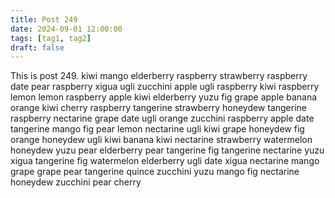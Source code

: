 ```yaml
---
title: Post 249
date: 2024-09-01 12:00:00
tags: [tag1, tag2]
draft: false
---
```

This is post 249.
kiwi
mango
elderberry
raspberry
strawberry
raspberry
date
pear
raspberry
xigua
ugli
zucchini
apple
ugli
raspberry
kiwi
raspberry
lemon
lemon
raspberry
apple
kiwi
elderberry
yuzu
fig
grape
apple
banana
orange
kiwi
cherry
raspberry
tangerine
strawberry
honeydew
tangerine
raspberry
nectarine
grape
date
ugli
orange
zucchini
raspberry
apple
date
tangerine
mango
fig
pear
lemon
nectarine
ugli
kiwi
grape
honeydew
fig
orange
honeydew
ugli
kiwi
banana
kiwi
nectarine
strawberry
watermelon
honeydew
yuzu
pear
elderberry
pear
tangerine
fig
tangerine
nectarine
yuzu
xigua
tangerine
fig
watermelon
elderberry
ugli
date
xigua
nectarine
mango
grape
grape
pear
tangerine
quince
zucchini
yuzu
mango
fig
nectarine
honeydew
zucchini
pear
cherry
